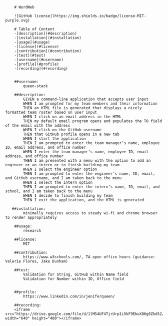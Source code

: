 
        
        # WordWeb

        ![GitHub license](https://img.shields.io/badge/license-MIT-purple.svg)

        # Table of Content
        -[description](#description)
        -[installation](#installation)
        -[usage](#usage)
        -[license](#license)
        -[contribution](#contribution)
        -[test](#test)
        -[username](#username)
        -[profile](#profile)
        -[recording](#recording)
        

        ##username:
            queen-stack
        
        ##description:
            GIVEN a command-line application that accepts user input
            WHEN I am prompted for my team members and their information
            THEN an HTML file is generated that displays a nicely formatted team roster based on user input
            WHEN I click on an email address in the HTML
            THEN my default email program opens and populates the TO field of the email with the address
            WHEN I click on the GitHub username
            THEN that GitHub profile opens in a new tab
            WHEN I start the application
            THEN I am prompted to enter the team manager’s name, employee ID, email address, and office number
            WHEN I enter the team manager’s name, employee ID, email address, and office number
            THEN I am presented with a menu with the option to add an engineer or an intern or to finish building my team
            WHEN I select the engineer option
            THEN I am prompted to enter the engineer’s name, ID, email, and GitHub username, and I am taken back to the menu
            WHEN I select the intern option
            THEN I am prompted to enter the intern’s name, ID, email, and school, and I am taken back to the menu
            WHEN I decide to finish building my team
            THEN I exit the application, and the HTML is generated
       
       ##installation:
            minimally requires access to steady wi-fi and chrome browser to render appropriately
        
        ##usage:
            research 
        
        ##license:
            MIT 
        
        ##contribution:
            https://www.w3schools.com/, TA open office hours (guidance: Valerie Flores, Jake Dunham)
        
        ##test:
            Validation for String, GitHub within Name field
            Validation for Number within ID, Office field
          
       
        ##profile:
            https://www.linkedin.com/in/jeniferqueen/

        ##recording:
        <iframe src="https://drive.google.com/file/d/1lM54UF4TjrUrp1i5kF9EbuX86g0Zkd52/preview" width="640" height="480"></iframe>    
        
       
